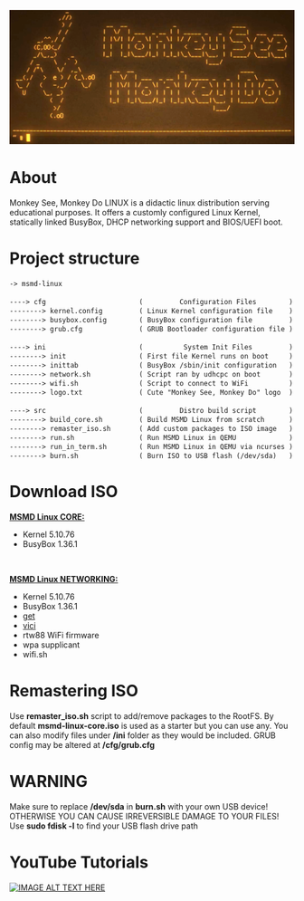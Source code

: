 [![IMAGE ALT TEXT HERE](https://raw.githubusercontent.com/maksimKorzh/msmd-linux/main/img/msmd-linux.png)](https://www.youtube.com/watch?v=EVTw4YqPdKA)

# About
Monkey See, Monkey Do LINUX is a didactic linux distribution serving
educational purposes. It offers a customly configured Linux Kernel,
statically linked BusyBox, DHCP networking support and BIOS/UEFI boot.

# Project structure
    -> msmd-linux

    ----> cfg                       (         Configuration Files        )
    --------> kernel.config         ( Linux Kernel configuration file    )
    --------> busybox.config        ( BusyBox configuration file         )
    --------> grub.cfg              ( GRUB Bootloader configuration file )

    ----> ini                       (          System Init Files         )
    --------> init                  ( First file Kernel runs on boot     )
    --------> inittab               ( BusyBox /sbin/init configuration   )
    --------> network.sh            ( Script ran by udhcpc on boot       )
    --------> wifi.sh               ( Script to connect to WiFi          )
    --------> logo.txt              ( Cute "Monkey See, Monkey Do" logo  )

    ----> src                       (         Distro build script        )
    --------> build_core.sh         ( Build MSMD Linux from scratch      )
    --------> remaster_iso.sh       ( Add custom packages to ISO image   )
    --------> run.sh                ( Run MSMD Linux in QEMU             )
    --------> run_in_term.sh        ( Run MSMD Linux in QEMU via ncurses )
    --------> burn.sh               ( Burn ISO to USB flash (/dev/sda)   )

# Download ISO
<a href="https://github.com/maksimKorzh/msmd-linux/releases/download/1/msmd-linux-core.iso">**MSMD Linux CORE:**</a>
<br>
 - Kernel 5.10.76
 - BusyBox 1.36.1
<br>

<a href="https://github.com/maksimKorzh/msmd-linux/releases/download/1/msmd-linux-networking.iso">**MSMD Linux NETWORKING:**</a>
<br>
 - Kernel 5.10.76
 - BusyBox 1.36.1
 - <a href="https://github.com/maksimKorzh/get">get</a>
 - <a href="https://github.com/maksimKorzh/vici">vici</a>
 - rtw88 WiFi firmware
 - wpa supplicant
 - wifi.sh

# Remastering ISO
Use **remaster_iso.sh** script to add/remove packages to the RootFS.
By default **msmd-linux-core.iso** is used as a starter but you can use any.
You can also modify files under **/ini** folder as they would be included.
GRUB config may be altered at **/cfg/grub.cfg**

# WARNING
Make sure to replace **/dev/sda** in **burn.sh** with your own USB device!<br>
OTHERWISE YOU CAN CAUSE IRREVERSIBLE DAMAGE TO YOUR FILES!<br>
Use **sudo fdisk -l** to find your USB flash drive path

# YouTube Tutorials
[![IMAGE ALT TEXT HERE](https://img.youtube.com/vi/DAXVgdpe7HE/0.jpg)](https://www.youtube.com/watch?v=DAXVgdpe7HE&list=PLLfIBXQeu3aZuc_0xTE2dY3juntHF5xJY&index=2)
